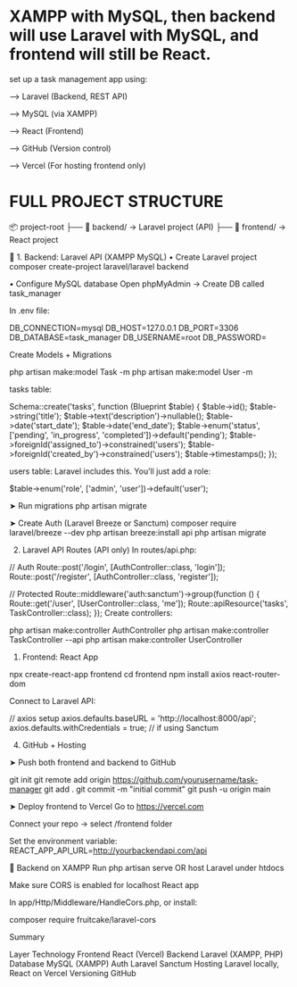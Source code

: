 # XAMPP with MySQL, then backend will use Laravel with MySQL, and frontend will still be React.

set up a task management app using:

--> Laravel (Backend, REST API)

--> MySQL (via XAMPP)

--> React (Frontend)

--> GitHub (Version control)

--> Vercel (For hosting frontend only)

# FULL PROJECT STRUCTURE

📦 project-root
├── 📁 backend/         → Laravel project (API)
├── 📁 frontend/        → React project


🔁 1. Backend: Laravel API (XAMPP MySQL)
• Create Laravel project
composer create-project laravel/laravel backend

• Configure MySQL database
Open phpMyAdmin → Create DB called task_manager

In .env file:

DB_CONNECTION=mysql
DB_HOST=127.0.0.1
DB_PORT=3306
DB_DATABASE=task_manager
DB_USERNAME=root
DB_PASSWORD=

Create Models + Migrations

php artisan make:model Task -m
php artisan make:model User -m

tasks table:

Schema::create('tasks', function (Blueprint $table) {
    $table->id();
    $table->string('title');
    $table->text('description')->nullable();
    $table->date('start_date');
    $table->date('end_date');
    $table->enum('status', ['pending', 'in_progress', 'completed'])->default('pending');
    $table->foreignId('assigned_to')->constrained('users');
    $table->foreignId('created_by')->constrained('users');
    $table->timestamps();
});

users table: Laravel includes this. You’ll just add a role:


$table->enum('role', ['admin', 'user'])->default('user');

➤ Run migrations
php artisan migrate

➤ Create Auth (Laravel Breeze or Sanctum)
composer require laravel/breeze --dev
php artisan breeze:install api
php artisan migrate

2. Laravel API Routes (API only)
In routes/api.php:


// Auth
Route::post('/login', [AuthController::class, 'login']);
Route::post('/register', [AuthController::class, 'register']);

// Protected
Route::middleware('auth:sanctum')->group(function () {
    Route::get('/user', [UserController::class, 'me']);
    Route::apiResource('tasks', TaskController::class);
});
Create controllers:


php artisan make:controller AuthController
php artisan make:controller TaskController --api
php artisan make:controller UserController

 1. Frontend: React App

npx create-react-app frontend
cd frontend
npm install axios react-router-dom


Connect to Laravel API:

// axios setup
axios.defaults.baseURL = 'http://localhost:8000/api';
axios.defaults.withCredentials = true; // if using Sanctum

4. GitHub + Hosting
   
➤ Push both frontend and backend to GitHub

git init
git remote add origin https://github.com/yourusername/task-manager
git add .
git commit -m "initial commit"
git push -u origin main

➤ Deploy frontend to Vercel
Go to https://vercel.com

Connect your repo → select /frontend folder

Set the environment variable: REACT_APP_API_URL=http://yourbackendapi.com/api

🧠 Backend on XAMPP
Run php artisan serve OR host Laravel under htdocs

Make sure CORS is enabled for localhost React app

In app/Http/Middleware/HandleCors.php, or install:

composer require fruitcake/laravel-cors

Summary

Layer	Technology
Frontend	React (Vercel)
Backend	Laravel (XAMPP, PHP)
Database	MySQL (XAMPP)
Auth	Laravel Sanctum
Hosting	Laravel locally, React on Vercel
Versioning	GitHub